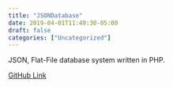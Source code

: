 ```yaml
---
title: "JSONDatabase"
date: 2019-04-01T11:49:30-05:00
draft: false
categories: ["Uncategorized"]
---
```


JSON, Flat-File database system written in PHP.

[GitHub Link](https://github.com/mitchellurgero/jsondatabase)